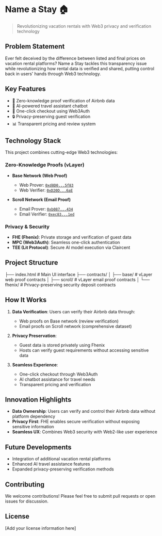 # Name a Stay 🏠

> Revolutionizing vacation rentals with Web3 privacy and verification technology

## Problem Statement
Ever felt deceived by the difference between listed and final prices on vacation rental platforms? Name a Stay tackles this transparency issue while revolutionizing how rental data is verified and shared, putting control back in users' hands through Web3 technology.

## Key Features
- 🔐 Zero-knowledge proof verification of Airbnb data
- 🤖 AI-powered travel assistant chatbot
- 💫 One-click checkout using Web3Auth
- 🔒 Privacy-preserving guest verification
- 📊 Transparent pricing and review system

## Technology Stack
This project combines cutting-edge Web3 technologies:

### Zero-Knowledge Proofs (vLayer)
- **Base Network (Web Proof)**
  - Web Prover: [`0xd8D0...5f83`](https://base-sepolia.blockscout.com/address/0xd8D0118c77A262227D7E77DE56E3d9Aa19035f83)
  - Web Verifier: [`0xD20D...6aE`](https://base-sepolia.blockscout.com/address/0xD20DaeFdF8dD24d07C0ad6F566b3DD492850F6aE)

- **Scroll Network (Email Proof)**
  - Email Prover: [`0xb087...434`](https://sepolia.scrollscan.com/address/0xb087c13f03b0b5a303d919cbf4d732b835afe434)
  - Email Verifier: [`0xec83...1ed`](https://sepolia.scrollscan.com/address/0xec83726d319598c2b33046f36b63fe29334201ed)

### Privacy & Security
- **FHE (Fhenix)**: Private storage and verification of guest data
- **MPC (Web3Auth)**: Seamless one-click authentication
- **TEE (Lit Protocol)**: Secure AI model execution via Claircent

## Project Structure
├── index.html          # Main UI interface
├── contracts/
│   ├── base/          # vLayer web proof contracts
│   ├── scroll/        # vLayer email proof contracts
│   └── fhenix/        # Privacy-preserving security deposit contracts

## How It Works
1. **Data Verification**: Users can verify their Airbnb data through:
   - Web proofs on Base network (review verification)
   - Email proofs on Scroll network (comprehensive dataset)

2. **Privacy Preservation**: 
   - Guest data is stored privately using Fhenix
   - Hosts can verify guest requirements without accessing sensitive data

3. **Seamless Experience**:
   - One-click checkout through Web3Auth
   - AI chatbot assistance for travel needs
   - Transparent pricing and verification

## Innovation Highlights
- **Data Ownership**: Users can verify and control their Airbnb data without platform dependency
- **Privacy First**: FHE enables secure verification without exposing sensitive information
- **Seamless UX**: Combines Web3 security with Web2-like user experience

## Future Developments
- Integration of additional vacation rental platforms
- Enhanced AI travel assistance features
- Expanded privacy-preserving verification methods

## Contributing
We welcome contributions! Please feel free to submit pull requests or open issues for discussion.

## License
[Add your license information here]
